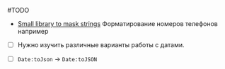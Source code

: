 #TODO

- [Small library to mask strings](https://github.com/vtex/msk)
  Форматирование номеров телефонов например

- [ ] Нужно изучить различные варианты работы с датами.

- [ ] `Date:toJson` -> `Date:toJSON`
